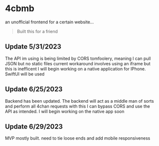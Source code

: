# 4cbmb

an unofficial frontend for a certain website...
> Built this for a friend

## Update 5/31/2023
The API im using is being limited by CORS tomfoolery, meaning I can pull JSON but no static files
current workaround involves using an iframe but this is inefficent
I will begin working on a native application for IPhone. SwiftUI will be used


## Update 6/25/2023
Backend has been updated. The backend will act as a middle man of sorts and perform all 4chan requests
with this I can bypass CORS and use the API as intended. I will begin working on the native app soon

## Update 6/29/2023
MVP mostly built. need to tie loose ends and add mobile responsiveness
